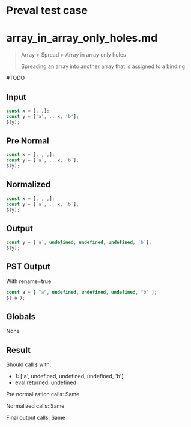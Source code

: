 # Preval test case

# array_in_array_only_holes.md

> Array > Spread > Array in array only holes
>
> Spreading an array into another array that is assigned to a binding

#TODO

## Input

`````js filename=intro
const x = [,,,];
const y = ['a', ...x, 'b'];
$(y);
`````

## Pre Normal


`````js filename=intro
const x = [, , ,];
const y = [`a`, ...x, `b`];
$(y);
`````

## Normalized


`````js filename=intro
const x = [, , ,];
const y = [`a`, ...x, `b`];
$(y);
`````

## Output


`````js filename=intro
const y = [`a`, undefined, undefined, undefined, `b`];
$(y);
`````

## PST Output

With rename=true

`````js filename=intro
const a = [ "a", undefined, undefined, undefined, "b" ];
$( a );
`````

## Globals

None

## Result

Should call `$` with:
 - 1: ['a', undefined, undefined, undefined, 'b']
 - eval returned: undefined

Pre normalization calls: Same

Normalized calls: Same

Final output calls: Same

